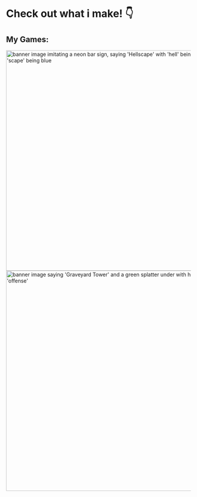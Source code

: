 # Check out what i make! :point_down:

## My Games:
[<img src="https://img.itch.zone/aW1nLzExNjA4NTY1LnBuZw==/original/mfQi2R.png" width="600" alt="banner image imitating a neon bar sign, saying 'Hellscape' with 'hell' being red and 'scape' being blue">](https://somnys.itch.io/hellscape)
[<img src="https://img.itch.zone/aW1nLzEyNzM2OTA1LnBuZw==/original/bR2P8k.png" width="600" alt="banner image saying 'Graveyard Tower' and a green splatter under with holes spelling 'offense'">](https://somnys.itch.io/graveyard-tower-offense)

<!--
**kayjay2002pl/kayjay2002pl** is a ✨ _special_ ✨ repository because its `README.md` (this file) appears on your GitHub profile.

Here are some ideas to get you started:

- 🔭 I’m currently working on ...
- 🌱 I’m currently learning ...
- 👯 I’m looking to collaborate on ...
- 🤔 I’m looking for help with ...
- 💬 Ask me about ...
- 📫 How to reach me: ...
- 😄 Pronouns: ...
- ⚡ Fun fact: ...
-->
